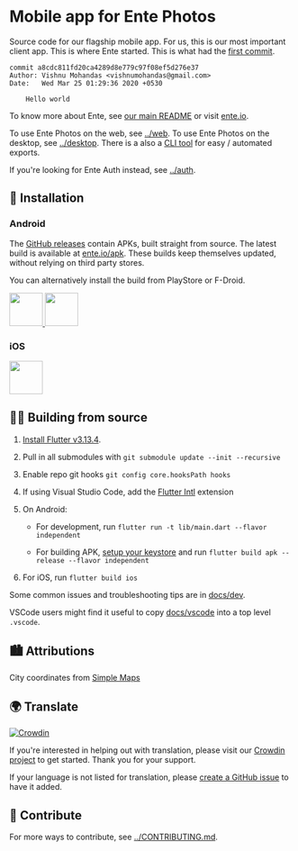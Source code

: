 # Mobile app for Ente Photos

Source code for our flagship mobile app. For us, this is our most important
client app. This is where Ente started. This is what had the [first
commit](https://github.com/ente-io/ente/commit/a8cdc811fd20ca4289d8e779c97f08ef5d276e37).

    commit a8cdc811fd20ca4289d8e779c97f08ef5d276e37
    Author: Vishnu Mohandas <vishnumohandas@gmail.com>
    Date:   Wed Mar 25 01:29:36 2020 +0530

        Hello world

To know more about Ente, see [our main README](../README.md) or visit
[ente.io](https://ente.io).

To use Ente Photos on the web, see [../web](../web/README.md). To use Ente
Photos on the desktop, see [../desktop](../desktop/README.md). There is a also a
[CLI tool](../cli/README.md) for easy / automated exports.

If you're looking for Ente Auth instead, see [../auth](../auth/README.md).

## 📲 Installation

### Android

The [GitHub
releases](https://github.com/ente-io/ente/releases?q=tag%3Aphotos-v0) contain
APKs, built straight from source. The latest build is available at
[ente.io/apk](https://ente.io/apk). These builds keep themselves updated,
without relying on third party stores.

You can alternatively install the build from PlayStore or F-Droid.

<a href="https://play.google.com/store/apps/details?id=io.ente.photos">
  <img height="59" src="../.github/assets/play-store-badge.png">
</a>
<a href="https://f-droid.org/packages/io.ente.photos.fdroid/">
  <img height="59" src="../.github/assets/f-droid-badge.png">
</a>

### iOS

<a href="https://apps.apple.com/in/app/ente-photos/id1542026904">
  <img height="59" src="../.github/assets/app-store-badge.svg">
</a>

## 🧑‍💻 Building from source

1. [Install Flutter v3.13.4](https://flutter.dev/docs/get-started/install).

2. Pull in all submodules with `git submodule update --init --recursive`

3. Enable repo git hooks `git config core.hooksPath hooks`

4. If using Visual Studio Code, add the [Flutter
   Intl](https://marketplace.visualstudio.com/items?itemName=localizely.flutter-intl)
   extension

5. On Android:

   * For development, run `flutter run -t lib/main.dart --flavor independent`

   * For building APK, [setup your
     keystore](https://docs.flutter.dev/deployment/android#create-an-upload-keystore)
     and run `flutter build apk --release --flavor independent`

6. For iOS, run `flutter build ios`

Some common issues and troubleshooting tips are in [docs/dev](docs/dev.md).

VSCode users might find it useful to copy [docs/vscode](docs/vscode) into a top
level `.vscode`.

## 🏙️ Attributions

City coordinates from [Simple Maps](https://simplemaps.com/data/world-cities)

## 🌍 Translate

[![Crowdin](https://badges.crowdin.net/ente-photos-app/localized.svg)](https://crowdin.com/project/ente-photos-app)

If you're interested in helping out with translation, please visit our [Crowdin
project](https://crowdin.com/project/ente-photos-app) to get started. Thank you
for your support.

If your language is not listed for translation, please [create a GitHub
issue](https://github.com/ente-io/ente/issues/new?title=Request+for+New+Language+Translation&body=Language+name%3A)
to have it added.

## 💚 Contribute

For more ways to contribute, see [../CONTRIBUTING.md](../CONTRIBUTING.md).
